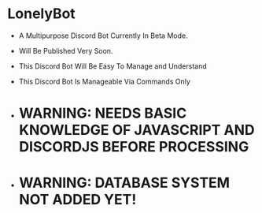 # LonelyBot
* A Multipurpose Discord Bot Currently In Beta Mode.
* Will Be Published Very Soon.
* This Discord Bot Will Be Easy To Manage and Understand
* This Discord Bot Is Manageable Via Commands Only

* # WARNING: NEEDS BASIC KNOWLEDGE OF JAVASCRIPT AND DISCORDJS BEFORE PROCESSING

* # WARNING: DATABASE SYSTEM NOT ADDED YET!